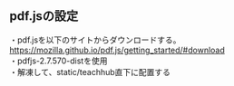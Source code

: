 ## pdf.jsの設定
・pdf.jsを以下のサイトからダウンロードする。  
https://mozilla.github.io/pdf.js/getting_started/#download  
・pdfjs-2.7.570-distを使用  
・解凍して、static/teachhub直下に配置する  
